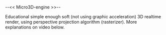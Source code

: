--<<  Micro3D-engine  >>--

Educational simple enough soft (not using graphic acceleration) 3D realtime render, using perspective projection algorithm (rasterizer).
More explanations on video below.




